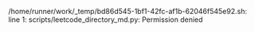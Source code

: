/home/runner/work/_temp/bd86d545-1bf1-42fc-af1b-62046f545e92.sh: line 1: scripts/leetcode_directory_md.py: Permission denied
